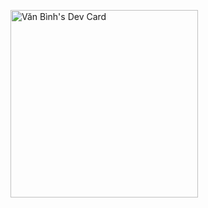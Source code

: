 
<a href="https://app.daily.dev/binhstatic"><img src="https://github.com/binhstatic/binhstatic/blob/main/devcards.svg" width="300" alt="Văn Bình's Dev Card"/></a>
